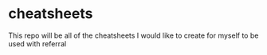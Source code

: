 # cheatsheets
This repo will be all of the cheatsheets I would like to create for myself to be used with referral
